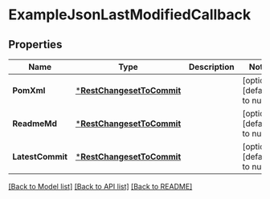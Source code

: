 # ExampleJsonLastModifiedCallback

## Properties
Name | Type | Description | Notes
------------ | ------------- | ------------- | -------------
**PomXml** | [***RestChangesetToCommit**](RestChangeset_toCommit.md) |  | [optional] [default to null]
**ReadmeMd** | [***RestChangesetToCommit**](RestChangeset_toCommit.md) |  | [optional] [default to null]
**LatestCommit** | [***RestChangesetToCommit**](RestChangeset_toCommit.md) |  | [optional] [default to null]

[[Back to Model list]](../README.md#documentation-for-models) [[Back to API list]](../README.md#documentation-for-api-endpoints) [[Back to README]](../README.md)


